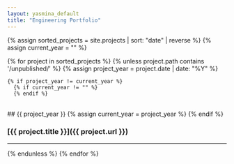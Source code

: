 ```yaml
---
layout: yasmina_default
title: "Engineering Portfolio"
---
```


{% assign sorted_projects = site.projects | sort: "date" | reverse %}
{% assign current_year = "" %}

{% for project in sorted_projects %}
  {% unless project.path contains '/unpublished/' %}
    {% assign project_year = project.date | date: "%Y" %}
  
    {% if project_year != current_year %}
      {% if current_year != "" %}
      {% endif %}
<br>
## {{ project_year }}
      {% assign current_year = project_year %}
    {% endif %}
  
### [{{ project.title }}]({{ project.url }})

---

  {% endunless %}
{% endfor %}
